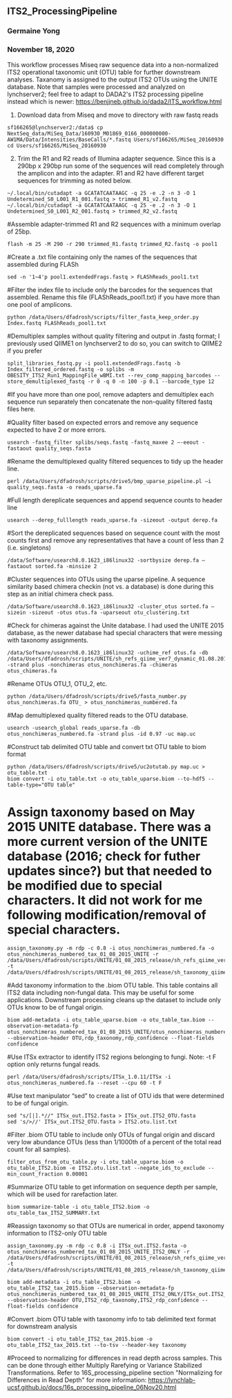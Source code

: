 ## ITS2_ProcessingPipeline
### Germaine Yong
### November 18, 2020

This workflow processes Miseq raw sequence data into a non-normalized ITS2 operational taxonomic unit (OTU) table for further downstream analyses. Taxanomy is assigned to the output ITS2 OTUs using the UNITE database. Note that samples were processed and analyzed on lynchserver2; feel free to adapt to DADA2's ITS2 processing pipeline instead which is newer: https://benjjneb.github.io/dada2/ITS_workflow.html

1. Download data from Miseq and move to directory with raw fastq reads
```{r setup, include=FALSE}
sf166265@lynchserver2:/data$ cp NextSeq_data/MiSeq_Data/160930_M01869_0166_000000000-AW1MA/Data/Intensities/BaseCalls/*.fastq Users/sf166265/MiSeq_20160930
cd Users/sf166265/MiSeq_20160930
```

2. Trim the R1 and R2 reads of Illumina adapter sequence. Since this is a 290bp x 290bp run some of the sequences will read completely through the amplicon and into the adapter. R1 and R2 have different target sequences for trimming as noted below.
```{r}
~/.local/bin/cutadapt -a GCATATCAATAAGC -q 25 -e .2 -n 3 -O 1 Undetermined_S0_L001_R1_001.fastq > trimmed_R1_v2.fastq
~/.local/bin/cutadapt -a GCATATCAATAAGC -q 25 -e .2 -n 3 -O 1 Undetermined_S0_L001_R2_001.fastq > trimmed_R2_v2.fastq
```

#Assemble adapter-trimmed R1 and R2 sequences with a minimum overlap of 25bp.
```{r}
flash -m 25 -M 290 -r 290 trimmed_R1.fastq trimmed_R2.fastq -o pool1
```

#Create a .txt file containing only the names of the sequences that assembled during FLASh
```{r}
sed -n '1~4'p pool1.extendedFrags.fastq > FLAShReads_pool1.txt
```

#Filter the index file to include only the barcodes for the sequences that assembled. Rename this file (FLAShReads_pool1.txt) if you have more than one pool of amplicons.
``` {r}
python /data/Users/dfadrosh/scripts/filter_fasta_keep_order.py Index.fastq FLAShReads_pool1.txt
```

#Demultiplex samples without quality filtering and output in .fastq format; I previously used QIIME1 on lynchserver2 to do so, you can switch to QIIME2 if you prefer
```{r}
split_libraries_fastq.py -i pool1.extendedFrags.fastq -b Index_filtered_ordered.fastq -o splibs -m OBESITY_ITS2_Run1_MappingFile_wBMI.txt --rev_comp_mapping_barcodes --store_demultiplexed_fastq -r 0 -q 0 -n 100 -p 0.1 --barcode_type 12
```

#If you have more than one pool, remove adapters and demultiplex each sequence run separately then concatenate the non-quality filtered fastq files here.

#Quality filter based on expected errors and remove any sequence expected to have 2 or more errors.
```{r}
usearch -fastq_filter splibs/seqs.fastq -fastq_maxee 2 –-eeout -fastaout quality_seqs.fasta
```

#Rename the demultiplexed quality filtered sequences to tidy up the header line.
```{r}
perl /data/Users/dfadrosh/scripts/drive5/bmp_uparse_pipeline.pl –i quality_seqs.fasta -o reads_uparse.fa
```

#Full length dereplicate sequences and append sequence counts to header line
```{r}
usearch --derep_fulllength reads_uparse.fa -sizeout -output derep.fa
```

#Sort the dereplicated sequences based on sequence count with the most counts first and remove any representatives that have a count of less than 2 (i.e. singletons) 
```{r}
/data/Software/usearch8.0.1623_i86linux32 -sortbysize derep.fa –fastaout sorted.fa -minsize 2
```

#Cluster sequences into OTUs using the uparse pipeline. A sequence similarity based chimera checkin (not vs. a database) is done during this step as an initial chimera check pass.
```{r}
/data/Software/usearch8.0.1623_i86linux32 -cluster_otus sorted.fa –sizein -sizeout -otus otus.fa -uparseout otu_clustering.txt
```

#Check for chimeras against the Unite database. I had used the UNITE 2015 database, as the newer database had special characters that were messing with taxonomy assignments.
```{r}
/data/Software/usearch8.0.1623_i86linux32 -uchime_ref otus.fa -db /data/Users/dfadrosh/scripts/UNITE/sh_refs_qiime_ver7_dynamic_01.08.2015.fasta -strand plus -nonchimeras otus_nonchimeras.fa -chimeras otus_chimeras.fa
```

#Rename OTUs OTU_1, OTU_2, etc.
```{r}
python /data/Users/dfadrosh/scripts/drive5/fasta_number.py otus_nonchimeras.fa OTU_ > otus_nonchimeras_numbered.fa
```

#Map demultiplexed quality filtered reads to the OTU database.
```{r}
usearch -usearch_global reads_uparse.fa -db otus_nonchimeras_numbered.fa -strand plus -id 0.97 -uc map.uc
```

#Construct tab delimited OTU table and convert txt OTU table to biom format
```{r}
python /data/Users/dfadrosh/scripts/drive5/uc2otutab.py map.uc > otu_table.txt
biom convert -i otu_table.txt -o otu_table_uparse.biom --to-hdf5 --table-type="OTU table"
```

# Assign taxonomy based on May 2015 UNITE database. There was a more current version of the UNITE database (2016; check for futher updates since?) but that needed to be modified due to special characters. It did not work for me following modification/removal of special characters.
```{r}
assign_taxonomy.py -m rdp -c 0.8 -i otus_nonchimeras_numbered.fa -o otus_nonchimeras_numbered_tax_01_08_2015_UNITE -r /data/Users/dfadrosh/scripts/UNITE/01_08_2015_release/sh_refs_qiime_ver7_dynamic_01.08.2015.fasta -t
/data/Users/dfadrosh/scripts/UNITE/01_08_2015_release/sh_taxonomy_qiime_ver7_dynamic_01.08.2015.txt
```

#Add taxonomy information to the .biom OTU table. This table contains all ITS2 data including non-fungal data. This may be useful for some applications. Downstream processing cleans up the dataset to include only OTUs know to be of fungal origin.
```{r}
biom add-metadata -i otu_table_uparse.biom -o otu_table_tax.biom --observation-metadata-fp otus_nonchimeras_numbered_tax_01_08_2015_UNITE/otus_nonchimeras_numbered_tax_assignments.txt --observation-header OTU,rdp_taxonomy,rdp_confidence --float-fields confidence
```

#Use ITSx extractor to identify ITS2 regions belonging to fungi. Note: -t F option only returns fungal reads.
```{r}
perl /data/Users/dfadrosh/scripts/ITSx_1.0.11/ITSx -i otus_nonchimeras_numbered.fa --reset --cpu 60 -t F
```

#Use text manipulator “sed” to create a list of OTU ids that were determined to be of fungal origin.
```{r}
sed "s/[|].*//" ITSx_out.ITS2.fasta > ITSx_out.ITS2_OTU.fasta
sed 's/>//' ITSx_out.ITS2_OTU.fasta > ITS2.otu.list.txt
```

#Filter .biom OTU table to include only OTUs of fungal origin and discard very low abundance OTUs (less than 1/1000th of a percent of the total read count for all samples).
```{r}
filter_otus_from_otu_table.py -i otu_table_uparse.biom -o otu_table_ITS2.biom -e ITS2.otu.list.txt --negate_ids_to_exclude --min_count_fraction 0.00001
```

#Summarize OTU table to get information on sequence depth per sample, which will be used for rarefaction later.
```{r}
biom summarize-table -i otu_table_ITS2.biom -o otu_table_tax_ITS2_SUMMARY.txt
```

#Reassign taxonomy so that OTUs are numerical in order, append taxonomy information to ITS2-only OTU table
```{r}
assign_taxonomy.py -m rdp -c 0.8 -i ITSx_out.ITS2.fasta -o otus_nonchimeras_numbered_tax_01_08_2015_UNITE_ITS2_ONLY -r /data/Users/dfadrosh/scripts/UNITE/01_08_2015_release/sh_refs_qiime_ver7_dynamic_01.08.2015.fasta -t
/data/Users/dfadrosh/scripts/UNITE/01_08_2015_release/sh_taxonomy_qiime_ver7_dynamic_01.08.2015.txt

biom add-metadata -i otu_table_ITS2.biom -o otu_table_ITS2_tax_2015.biom --observation-metadata-fp otus_nonchimeras_numbered_tax_01_08_2015_UNITE_ITS2_ONLY/ITSx_out.ITS2_tax_assignments.txt --observation-header OTU,ITS2_rdp_taxonomy,ITS2_rdp_confidence --float-fields confidence
```

#Convert .biom OTU table with taxonomy info to tab delimited text format for downstream analysis
```{r}
biom convert -i otu_table_ITS2_tax_2015.biom -o otu_table_ITS2_tax_2015.txt --to-tsv --header-key taxonomy
```

#Proceed to normalizing for differences in read depth across samples. This can be done through either Multiply Rarefying or Variance Stabilized Transformations. Refer to 16S_processing_pipeline section "Normalizing for Differences in Read Depth" for more information: https://lynchlab-ucsf.github.io/docs/16s_processing_pipeline_06Nov20.html 
